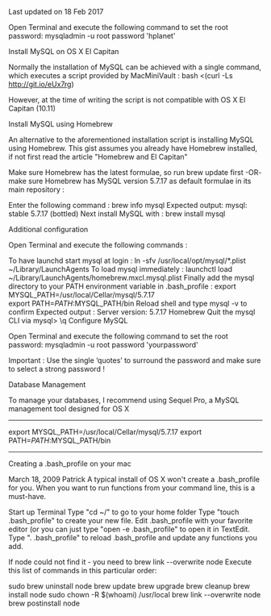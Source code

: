Last updated on 18 Feb 2017


Open Terminal and execute the following command to set the root password:
mysqladmin -u root password 'hplanet'

Install MySQL on OS X El Capitan

Normally the installation of MySQL can be achieved with a single command, which executes a script provided by MacMiniVault : bash <(curl -Ls http://git.io/eUx7rg)

However, at the time of writing the script is not compatible with OS X El Capitan (10.11)

Install MySQL using Homebrew

An alternative to the aforementioned installation script is installing MySQL using Homebrew. This gist assumes you already have Homebrew installed, if not first read the article "Homebrew and El Capitan"

Make sure Homebrew has the latest formulae, so run brew update first
-OR- make sure Homebrew has MySQL version 5.7.17 as default formulae in its main repository :

Enter the following command : brew info mysql
Expected output: mysql: stable 5.7.17 (bottled)
Next install MySQL with : brew install mysql

Additional configuration

Open Terminal and execute the following commands :

To have launchd start mysql at login :
ln -sfv /usr/local/opt/mysql/*.plist ~/Library/LaunchAgents
To load mysql immediately :
launchctl load ~/Library/LaunchAgents/homebrew.mxcl.mysql.plist
Finally add the mysql directory to your PATH environment variable in .bash_profile :
export MYSQL_PATH=/usr/local/Cellar/mysql/5.7.17  
export PATH=$PATH:$MYSQL_PATH/bin
Reload shell and type mysql -v to confirm
Expected output : Server version: 5.7.17 Homebrew
Quit the mysql CLI via mysql> \q
Configure MySQL

Open Terminal and execute the following command to set the root password:
mysqladmin -u root password 'yourpassword'

Important : Use the single ‘quotes’ to surround the password and make sure to select a strong password !

Database Management

To manage your databases, I recommend using Sequel Pro, a MySQL management tool designed for OS X

___________________________________________________________________________________________________________________


export MYSQL_PATH=/usr/local/Cellar/mysql/5.7.17
export PATH=$PATH:$MYSQL_PATH/bin

___________________________________________________________________________________________________________________

Creating a .bash_profile on your mac

March 18, 2009
Patrick
A typical install of OS X won't create a .bash_profile for you. When you want to run functions from your command line, this is a must-have.

Start up Terminal
Type "cd ~/" to go to your home folder
Type "touch .bash_profile" to create your new file.
Edit .bash_profile with your favorite editor (or you can just type "open -e .bash_profile" to open it in TextEdit.
Type ". .bash_profile" to reload .bash_profile and update any functions you add.



If node could not find it - you need to brew link --overwrite node
Execute this list of commands in this particular order:

sudo brew uninstall node
brew update
brew upgrade
brew cleanup
brew install node
sudo chown -R $(whoami) /usr/local
brew link --overwrite node
brew postinstall node
